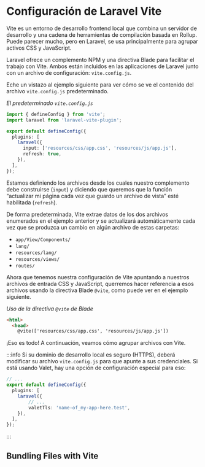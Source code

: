 # Configuración de Laravel Vite

Vite es un entorno de desarrollo frontend local que combina un servidor de desarrollo y una cadena de herramientas de compilación basada en Rollup. Puede parecer mucho, pero en Laravel, se usa principalmente para agrupar activos CSS y JavaScript.

Laravel ofrece un complemento NPM y una directiva Blade para facilitar el trabajo con Vite. Ambos están incluidos en las aplicaciones de Laravel junto con un archivo de configuración: `vite.config.js`.

Eche un vistazo al ejemplo siguiente para ver cómo se ve el contenido del archivo `vite.config.js` predeterminado.

_El predeterminado `vite.config.js`_
```ts
import { defineConfig } from 'vite';
import laravel from 'laravel-vite-plugin';

export default defineConfig({
  plugins: [
    laravel({
      input: ['resources/css/app.css', 'resources/js/app.js'],
      refresh: true,
    }),
  ],
});
```

Estamos definiendo los archivos desde los cuales nuestro complemento debe construirse (`input`) y diciendo que queremos que la función “actualizar mi página cada vez que guardo un archivo de vista” esté habilitada (`refresh`).

De forma predeterminada, Vite extrae datos de los dos archivos enumerados en el ejemplo anterior y se actualizará automáticamente cada vez que se produzca un cambio en algún archivo de estas carpetas:

- `app/View/Components/`
- `lang/`
- `resources/lang/`
- `resources/views/`
- `routes/`

Ahora que tenemos nuestra configuración de Vite apuntando a nuestros archivos de entrada CSS y JavaScript, querremos hacer referencia a esos archivos usando la directiva Blade `@vite`, como puede ver en el ejemplo siguiente.

_Uso de la directiva `@vite` de Blade_
```html
<html>
  <head>
    @vite(['resources/css/app.css', 'resources/js/app.js'])
```

¡Eso es todo! A continuación, veamos cómo agrupar archivos con Vite.

:::info
Si su dominio de desarrollo local es seguro (HTTPS), deberá modificar su archivo `vite.config.js` para que apunte a sus credenciales. Si está usando Valet, hay una opción de configuración especial para eso:
```ts
// ...
export default defineConfig({
  plugins: [
    laravel({
        // ...
        valetTls: 'name-of_my-app-here.test',
    }),
  ],
});
```
:::

## Bundling Files with Vite